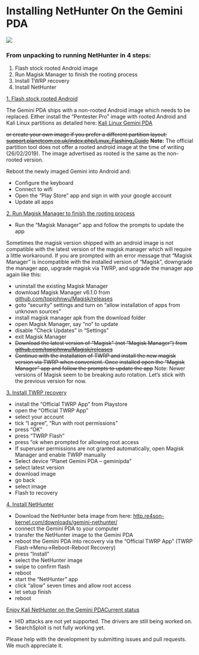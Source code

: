 # Installing NetHunter On the Gemini PDA

[![](https://www.kali.org/docs/nethunter/installing-nethunter-on-the-gemini-pda/NetHunter-Gemini\_tiny.png)](https://www.kali.org/docs/nethunter/installing-nethunter-on-the-gemini-pda/NetHunter-Gemini\_tiny.png)

### From unpacking to running NetHunter in 4 steps: <a href="#from-unpacking-to-running-nethunter-in-4-steps" id="from-unpacking-to-running-nethunter-in-4-steps"></a>

1. Flash stock rooted Android image
2. Run Magisk Manager to finish the rooting process
3. Install TWRP recovery
4. Install NetHunter

[1. Flash stock rooted Android](broken-reference)

The Gemini PDA ships with a non-rooted Android image which needs to be replaced. Either install the “Pentester Pro” image with rooted Android and Kali Linux partitions as detailed here: [Kali Linux Gemini PDA](https://www.kali.org/docs/arm/gemini-pda/)

~~or create your own image if you prefer a different partition layout:~~ [~~support.planetcom.co.uk/index.php/Linux\_Flashing\_Guide~~](https://support.planetcom.co.uk/index.php/Linux\_Flashing\_Guide) **Note:** The official partition tool does not offer a rooted android image at the time of writing (26/02/2019). The image advertised as rooted is the same as the non-rooted version.

Reboot the newly imaged Gemini into Android and:

* Configure the keyboard
* Connect to wifi
* Open the “Play Store” app and sign in with your google account
* Update all apps

[2. Run Magisk Manager to finish the rooting process](broken-reference)

* Run the “Magisk Manager” app and follow the prompts to update the app

Sometimes the magisk version shipped with an android image is not compatible with the latest version of the magisk manager which will require a little workaround. If you are prompted with an error message that “Magisk Manager” is incompatible with the installed version of “Magisk”, downgrade the manager app, upgrade magisk via TWRP, and upgrade the manager app again like this:

* uninstall the existing Magisk Manager
* download Magisk Manager v6.1.0 from [github.com/topjohnwu/Magisk/releases](https://github.com/topjohnwu/Magisk/releases)
* goto “security” settings and turn on “allow installation of apps from unknown sources”
* install magisk manager apk from the download folder
* open Magisk Manager, say “no” to update
* disable “Check Updates” in “Settings”
* exit Magisk Manager
* ~~Download the latest version of “Magisk” (not “Magisk Manager”) from~~ [~~github.com/topjohnwu/Magisk/releases~~](https://github.com/topjohnwu/Magisk/releases)
* ~~Continue with the installation of TWRP and install the new magisk version via TWRP when convenient. Once installed open the “Magisk Manager” app and follow the prompts to update the app~~ Note: Newer versions of Magisk seem to be breaking auto rotation. Let’s stick with the previous version for now.

[3. Install TWRP recovery](broken-reference)

* install the “Official TWRP App” from Playstore
* open the “Official TWRP App”
* select your account
* tick “I agree”, “Run with root permissions”
* press “OK”
* press “TWRP Flash”
* press “ok when prompted for allowing root access
* If superuser permissions are not granted automatically, open Magisk Manager and enable TWRP manually
* Select device “Planet Gemini PDA – geminipda”
* select latest version
* download image
* go back
* select image
* Flash to recovery

[4. Install NetHunter](broken-reference)

* Download the NetHunter beta image from here: [http.re4son-kernel.com/downloads/gemini-nethunter/](http://http.re4son-kernel.com/downloads/gemini-nethunter/)
* connect the Gemini PDA to your computer
* transfer the NetHunter image to the Gemini PDA
* reboot the Gemini PDA into recovery via the “Official TWRP App” (TWRP Flash->Menu->Reboot-Reboot Recovery)
* press “Install”
* select the NetHunter image
* swipe to confirm flash
* reboot
* start the “NetHunter” app
* click “allow” seven times and allow root access
* let setup finish
* reboot

[Enjoy Kali NetHunter on the Gemini PDA](broken-reference)[Current status](broken-reference)

* HID attacks are not yet supported. The drivers are still being worked on.
* SearchSploit is not fully working yet.

Please help with the development by submitting issues and pull requests. We much appreciate it.
